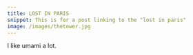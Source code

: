 ```yaml
---
title: LOST IN PARIS
snippet: This is for a post linking to the "lost in paris"
image: /images/thetower.jpg
---
```

I like umami a lot.
